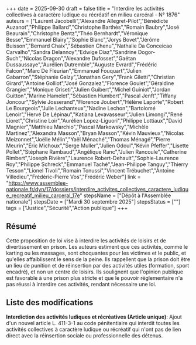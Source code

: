 +++
date = 2025-09-30
draft = false
title = "Interdire les activités collectives à caractère ludique ou récréatif en milieu carcéral - N° 1876"
auteurs = ["Laurent Jacobelli","Alexandre Allegret-Pilot","Bénédicte Auzanot","Philippe Ballard","Christophe Barthès","Romain Baubry","José Beaurain","Christophe Bentz","Théo Bernhardt","Véronique Besse","Emmanuel Blairy","Sophie Blanc","Jorys Bovet","Jérôme Buisson","Bernard Chaix","Sébastien Chenu","Nathalie Da Conceicao Carvalho","Sandra Delannoy","Edwige Diaz","Sandrine Dogor-Such","Nicolas Dragon","Alexandre Dufosset","Gaëtan Dussaussaye","Aurélien Dutremble","Auguste Evrard","Frédéric Falcon","Marc De Fleurian","Emmanuel Fouquart","Julien Gabarron","Stéphanie Galzy","Jonathan Gery","Frank Giletti","Christian Girard","Antoine Golliot","José Gonzalez","Florence Goulet","Géraldine Grangier","Monique Griseti","Julien Guibert","Michel Guiniot","Jordan Guitton","Marine Hamelet","Sébastien Humbert","Pascal Jenft","Tiffany Joncour","Sylvie Josserand","Florence Joubert","Hélène Laporte","Robert Le Bourgeois","Julie Lechanteux","Nadine Lechon","Bartolomé Lenoir","Hervé De Lépinau","Katiana Levavasseur","Julien Limongi","René Lioret","Christine Loir","Aurélien Lopez-Liguori","Philippe Lottiaux","David Magnier","Matthieu Marchio","Pascal Markowsky","Michèle Martinez","Alexandra Masson","Bryan Masson","Kévin Mauvieux","Nicolas Meizonnet","Joëlle Mélin","Yaël Ménaché","Thomas Ménagé","Pierre Meurin","Éric Michoux","Serge Muller","Julien Odoul","Kévin Pfeffer","Lisette Pollet","Stéphane Rambaud","Angélique Ranc","Julien Rancoule","Catherine Rimbert","Joseph Rivière","Laurence Robert-Dehault","Sophie-Laurence Roy","Philippe Schreck","Emmanuel Taché","Jean-Philippe Tanguy","Thierry Tesson","Lionel Tivoli","Romain Tonussi","Vincent Trébuchet","Antoine Villedieu","Frédéric-Pierre Vos","Frédéric Weber"]
link = "https://www.assemblee-nationale.fr/dyn/17/dossiers/interdire_activites_collectives_caractere_ludique_recreatif_milieu_carceral_17e"
stepsName = ["Dépôt à l'Assemblée nationale"]
stepsDate = ["Mardi 30 septembre 2025"]
stepsStatus = [""]
tags = ["Justice","Sécurité","Action publique"]
+++

## Résumé

Cette proposition de loi vise à interdire les activités de loisirs et de divertissement en prison. Les auteurs estiment que ces activités, comme le karting ou les massages, sont choquantes pour les victimes et le public, et qu'elles affaiblissent le sens de la peine. Ils rappellent que la prison doit être un lieu de punition et de réinsertion par des activités utiles (formation, sport encadré), et non un centre de loisirs. Ils soulignent que l'opinion publique est favorable à une prison plus stricte et que le pouvoir réglementaire n'a pas réussi à interdire ces activités, rendant nécessaire une loi.

## Liste des modifications

**Interdiction des activités ludiques et récréatives (Article unique)**: Ajout d'un nouvel article L. 411-3-1 au code pénitentiaire qui interdit toutes les activités collectives à caractère ludique ou récréatif qui n'ont pas de lien direct avec la réinsertion sociale ou professionnelle des détenus.
